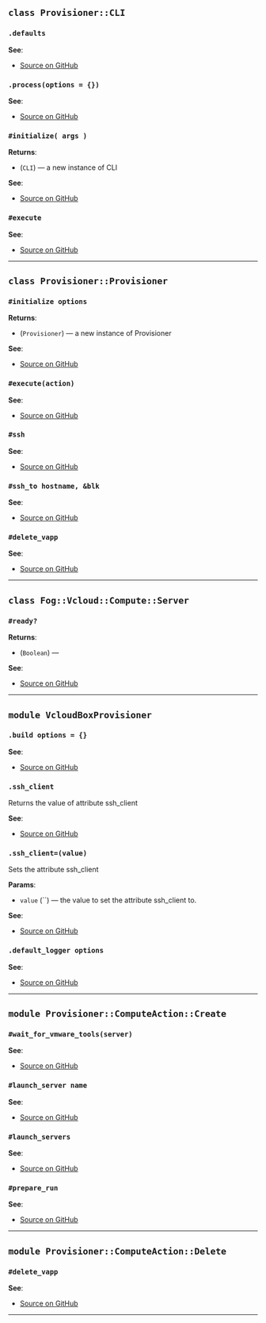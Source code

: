 
## `class Provisioner::CLI`

### `.defaults`


**See**:
- [Source on GitHub](https://github.com/alphagov/vcloud-box-spinner/blob/master/lib/provisioner/cli.rb#L9)

### `.process(options = {})`


**See**:
- [Source on GitHub](https://github.com/alphagov/vcloud-box-spinner/blob/master/lib/provisioner/cli.rb#L21)

### `#initialize( args )`


**Returns**:

- (`CLI`) — a new instance of CLI

**See**:
- [Source on GitHub](https://github.com/alphagov/vcloud-box-spinner/blob/master/lib/provisioner/cli.rb#L57)

### `#execute`


**See**:
- [Source on GitHub](https://github.com/alphagov/vcloud-box-spinner/blob/master/lib/provisioner/cli.rb#L61)

---

## `class Provisioner::Provisioner`

### `#initialize options`


**Returns**:

- (`Provisioner`) — a new instance of Provisioner

**See**:
- [Source on GitHub](https://github.com/alphagov/vcloud-box-spinner/blob/master/lib/provisioner/provisioner.rb#L8)

### `#execute(action)`


**See**:
- [Source on GitHub](https://github.com/alphagov/vcloud-box-spinner/blob/master/lib/provisioner/provisioner.rb#L13)

### `#ssh`


**See**:
- [Source on GitHub](https://github.com/alphagov/vcloud-box-spinner/blob/master/lib/provisioner/provisioner.rb#L66)

### `#ssh_to hostname, &blk`


**See**:
- [Source on GitHub](https://github.com/alphagov/vcloud-box-spinner/blob/master/lib/provisioner/provisioner.rb#L74)

### `#delete_vapp`


**See**:
- [Source on GitHub](https://github.com/alphagov/vcloud-box-spinner/blob/master/lib/provisioner/provisioner.rb#L132)

---

## `class Fog::Vcloud::Compute::Server`

### `#ready?`


**Returns**:

- (`Boolean`) — 

**See**:
- [Source on GitHub](https://github.com/alphagov/vcloud-box-spinner/blob/master/lib/fog/vcloud/compute/server_ready.rb#L6)

---

## `module VcloudBoxProvisioner`

### `.build options = {}`


**See**:
- [Source on GitHub](https://github.com/alphagov/vcloud-box-spinner/blob/master/lib/vcloud_box_provisioner.rb#L16)

### `.ssh_client`

Returns the value of attribute ssh_client


**See**:
- [Source on GitHub](https://github.com/alphagov/vcloud-box-spinner/blob/master/lib/vcloud_box_provisioner.rb#L23)

### `.ssh_client=(value)`

Sets the attribute ssh_client

**Params**:

- `value` (``) — the value to set the attribute ssh_client to.
  


**See**:
- [Source on GitHub](https://github.com/alphagov/vcloud-box-spinner/blob/master/lib/vcloud_box_provisioner.rb#L23)

### `.default_logger options`


**See**:
- [Source on GitHub](https://github.com/alphagov/vcloud-box-spinner/blob/master/lib/vcloud_box_provisioner.rb#L27)

---

## `module Provisioner::ComputeAction::Create`

### `#wait_for_vmware_tools(server)`


**See**:
- [Source on GitHub](https://github.com/alphagov/vcloud-box-spinner/blob/master/lib/provisioner/compute_action/create.rb#L146)

### `#launch_server name`


**See**:
- [Source on GitHub](https://github.com/alphagov/vcloud-box-spinner/blob/master/lib/provisioner/compute_action/create.rb#L157)

### `#launch_servers`


**See**:
- [Source on GitHub](https://github.com/alphagov/vcloud-box-spinner/blob/master/lib/provisioner/compute_action/create.rb#L174)

### `#prepare_run`


**See**:
- [Source on GitHub](https://github.com/alphagov/vcloud-box-spinner/blob/master/lib/provisioner/compute_action/create.rb#L178)

---

## `module Provisioner::ComputeAction::Delete`

### `#delete_vapp`


**See**:
- [Source on GitHub](https://github.com/alphagov/vcloud-box-spinner/blob/master/lib/provisioner/compute_action/delete.rb#L5)

---


